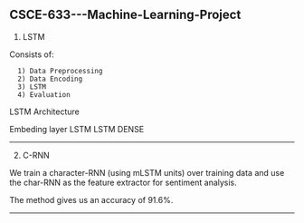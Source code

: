 ## CSCE-633---Machine-Learning-Project

1) LSTM

Consists of:

      1) Data Preprocessing
      2) Data Encoding
      3) LSTM
      4) Evaluation
      
LSTM Architecture

  Embeding layer
  LSTM
  LSTM
  DENSE
  
----------------------------------------------------------
  
2) C-RNN

We train a character-RNN (using mLSTM units) over training data and use the char-RNN as the feature extractor for sentiment analysis.

The method gives us an accuracy of 91.6%.

----------------------------------------------------------
  
